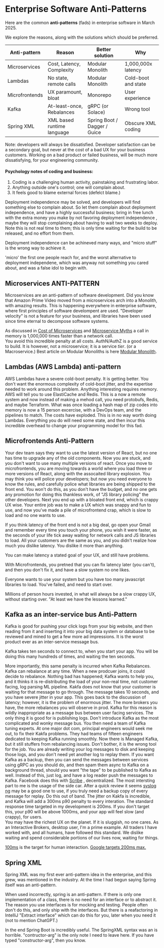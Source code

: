 # Enterprise Software Anti-Patterns

Here are the common **anti-patterns** (fads) in enterprise
software in March 2025.  

We explore the reasons, along with the solutions which should be preferred.


| Anti-pattern   | Reason                    | Better solution                | Why                 |
|----------------|---------------------------|--------------------------------|---------------------|
| Microservices  | Cost, Latency, Complexity | Modular Monolith               | 1,000,000x latency  | 
| Lambdas        | No state, remote calls    | Modular Monolith               | Cold-boot and state |
| Microfrontends | UX paramount, bloat       | Monorepo | User experience     |
| Kafka          | At-least-once, Rebalances | gRPC (or Solace)               | Wrong tool          |
| Spring XML     | XML based runtime language | Spring Boot / Dagger / Guice   | Obscure XML coding  |


Note: developers will always be dissatisfied.  Developer satisfaction
can be a secondary goal, but never at the cost of a bad UX for your business customers.
Working on a bad product or failed business, will be much more dissatisfying, for your 
engineering community.

#### Psychology notes of coding and business:

1. Coding is a challenging human activity, painstaking and frustrating labor.
1. Anything outside one's control; one will complain about.
2. It feels good to blame external forces (defelct blame.)

Deployment independence may be
solved, and developers will find something else to complain about.  So let them complain about
deployment independence, and have
a highly successful business; bring in free lunch with the extra money you make
by not favoring deployment independence , maybe they will stop complaining about
having to wait two weeks to deploy.  Note this is not real time to them; this is only
time waiting for the build to be released, and no effort from them.

Deployment independence can be achineved many ways, and "micro stuff" is the wrong way to achieve it.

'micro' the first one people reach for, and the worst alternative to deployment independene,
which was anyway not something you cared about, and was a false idol to begin with.

## Microservices ANTI-PATTERN

Microservices are an anti-pattern of software development.  Did you know that Amazon Prime Video
moved from a microservices arch into a Monolith, with amazing results.  This is happening
everywhere in enterprise software, where first principles of software develompent are
used.  "Developer velocity" is not a feature for your business, and libraries have 
been used since time eternal to decompose software systems.  

As discussed in
[Cost of Microservices](./2023-10-07-cost-of-a-microservice.md) and [Microservice Myths](./2025-03-13-microservices-myths.md)
a call in memory is 1,000,000 times faster than a network call.  
You avoid this incredible penalty at all costs.  AuthN/AuthZ is a good service to build.
It is however, not a microservice; it is a service *tier*. (or a Macroservice.)
Best article on Modular Monoliths is here [Modular Monolith](https://www.milanjovanovic.tech/blog/what-is-a-modular-monolith).

## Lambdas (AWS Lambda) anti-pattern

AWS Lambdas have a severe cold-boot penalty.  It is getting better.  You don't
want the enormous complexity of cold-boot jitter, and the expertise needed to 
work around this problem.  Anything interesting requires memory.  AWS will tell 
you to use ElastiCache and Redis.  This is a now a remote system and now
instead of making a mehod call, you need protobufs, Redis, and maybe Terraform.
What was once loading a hash map of zip codes into memory is now a 15 person 
excercise, with a DevOps team, and the pipelines to match.  The costs have exploded.
This is in no way worth doing Lambdas.  Everything you do will need some state,
and then incur this incredible overhead to change your programming model for this fad.

## Microfrontends Anti-Pattern

Your dev team says they want to use the latest version of React, but no one has
time to upgrade any of the old components.  Now you are stuck, and you don't
want to use many multiple versions of react.  Once you move to microfrontends,
you are moving towards a world where you load three or more versions of React,
along with the assocaited library explosion.  You may think you will police your
developers; but now you need everyone to know the rules, and carefully police
what libraries are being shipped to the front end.  You won't do this, as
you don't have the budget, and no one gets any promotion for doing this
thankless work, of "JS library policing" the other developers.  Next you
end up with a bloated front end, which is crappy UX wise.  Your entire job 
was to make a UX which was snappy and fun to use, and now you've made a pile
of microfrontend crap, which is slow to load and no one wants to use.

If you think latency of the front end is not a big deal, go open your Gmail
and remember every time you touch your phone, you wish it were faster, as
the seconds of your life tick away waiting for network calls and JS libraries
to load.  All your customers are the same as you, and you didn't realize
how much you dislike latency.  You dislike it more than anything.

You can make latency a stated goal of your UX, and still have problems.

With Microfrontends, you pretned that you can fix latency later (you can't),
and then you don't fix it, and have a slow system no one likes.  

Everyone wants to use your system but you have
too many javascript libraries to load.  You've failed, and need to start over.

Millions of person hours invested, in what will always be a slow crappy UX,
without starting over.  "At least we have the lessons learned."

## Kafka as an inter-service bus Anti-Pattern

Kafka is good for pushing your click logs from your big website, and then 
reading from it and inserting it into your big data system or database to 
be reviewed and mined to get a few more ad impressions.  It is the worst
product ever as an inter-service message bus.

Kafka takes ten seconds to connect to, when you start your app.  You will
be doing this many hundreds of times, and waiting the ten seconds.

More importantly, this same penalty is incurred when Kafka Rebalances.
Kafka can rebalance at any time.  When a new prodcuer joins, it could decide
to rebalance.  Nothing bad has happened; Kafka wants to help you, and it
thinks it is re-distributing the load of your non-real time, not customer facing,
log parsing ML pipeline.  Kakfa does not know that your customer is waiting for that
message to go through.  The message takes 10 seconds, and you have severe jitter in 
your app.  This goes back to the discussion of latency; however, it is the problem
of enormous jitter.  The more brokers you have, the more rebalances you will observe
in prod.  Kafka for this reason is wildly inappropriate as a message bus between
user facing services.  The only thing it is good for is publishing logs.  Don't
introduce Kafka as the most complicated and wonky message bus.  You then need
a team of Kafka tuning experts.  At one major dot com, principal engineers
would seek me out, to fix their Kakfa problems.  They had teams of fifteen engineers
dedicated to keeping Kafka running smoothly.  Now there is Managed Kafka, but 
it still stuffers from rebalancing issues.  Don't bother, it is the wrong tool
for the job.  You are already writing your log messages to disk and keeping those logs,
and you don't need yet another log to replay them.  If you want Kafka as a backup,
then you can send the messages between services using gRPC as you should do, and then
spam them async to Kafka on a background thread, should you want "the tape" to be
published to Kafka as well.  Instead of this, just log, and have a log reader
push the messages to Kafka.  Facebook does this with [Scribe](./https://engineering.fb.com/2019/10/07/core-infra/scribe/)
, decentralized.  The most intersting part to me is the usage of the side car.
After a quick review it seems [syslog ng](https://www.syslog-ng.com/) may 
be a good one to use, if you truly need a backup copy of every message for replay.
Do this out of band.  The jitter on Kakfa is incredible, and Kafka will add
a 300ms p90 penalty to every interation.  The standard response time
targeted in my development is 200ms.  If you don't target this, your p90 will 
be above 1000ms, and your app will feel slow (and crappy), for users.  
You may have the richest UX on the planet.  If it is sluggish, no one cares.
As an Interactive Brokers, desktop user, I'm a prime example.  All
traders I have worked with, and all humans, have followed this standard.
We dislike waiting and spend considerable portions of our lives now, 
waiting for things.

[100ms](https://www.google.com/url?sa=t&source=web&rct=j&opi=89978449&url=https://www.nngroup.com/articles/response-times-3-important-limits/&ved=2ahUKEwjyk9m49oyMAxXPF1kFHfvMEWAQFnoECDgQAQ&usg=AOvVaw0fjOHQ6Kt6juwh3kEc08Y4)
is the target for human interaction.
[Google targets 200ms max.](https://developers.google.com/speed/docs/insights/Server)

## Spring XML

Spring XML was my first ever anti-pattern idea in the enterprise, and
this grew, was mentioned in the industry.  At the time
I had begun saying Spring itself was an anti-pattern.

When used incorrectly, spring is an anti-pattern.  If there is only one
implementation of a class, there is no need for an interface or to abstract it.
The reason you use interfaces is for mocking and testing.  People often don't 
do this, and only ship with the interfaces.  But there is a reafactoring in 
IntelliJ "Extract interface" which can do this for you, later when you need it
(not to mention ChatGPT.)  

In the end Spring Boot is incredibly useful.  The SpringXML syntax was an
is horrible.  "contructor-arg" is the only
note I need to leave here.  If you have typed "constructor-arg", then you know.










